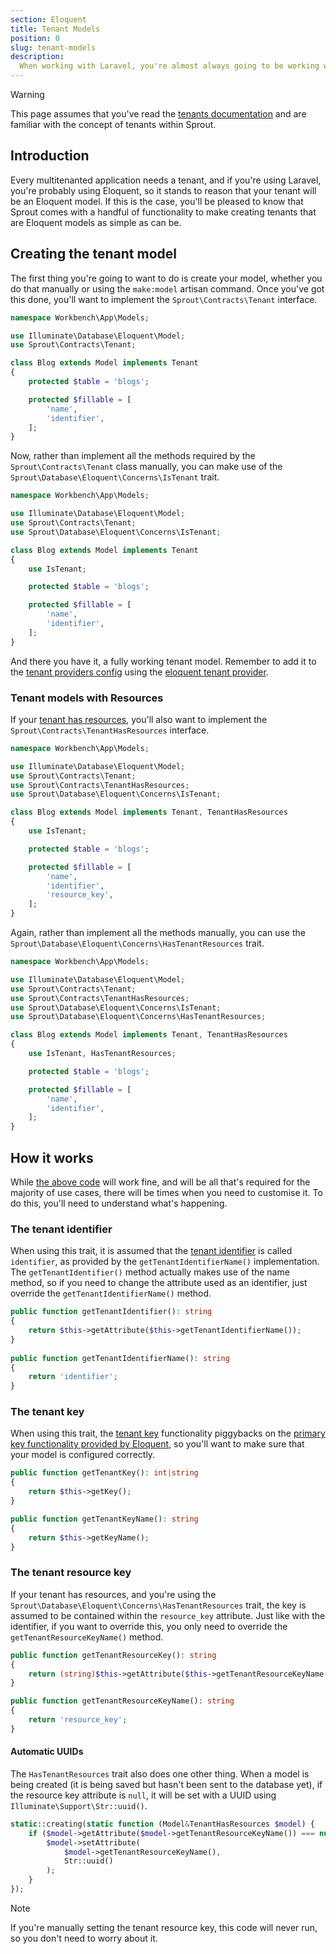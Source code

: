 ```yaml
---
section: Eloquent
title: Tenant Models
position: 0
slug: tenant-models
description:
  When working with Laravel, you're almost always going to be working with Eloquent, and tenants are no different.
---
```


> [!WARNING]
> This page assumes that you've read the [tenants documentation](tenants)
> and are familiar with the concept of tenants within Sprout.

## Introduction

Every multitenanted application needs a tenant,
and if you're using Laravel, you're probably using Eloquent,
so it stands to reason that your tenant will be an Eloquent model.
If this is the case,
you'll be pleased to know that Sprout comes with a handful of functionality to make creating tenants that are Eloquent
models as simple as can be.

## Creating the tenant model

The first thing you're going to want to do is create your model,
whether you do that manually or using the `make:model` artisan command.
Once you've got this done, you'll want to implement the `Sprout\Contracts\Tenant` interface.

```php
namespace Workbench\App\Models;

use Illuminate\Database\Eloquent\Model;
use Sprout\Contracts\Tenant;

class Blog extends Model implements Tenant
{
    protected $table = 'blogs';

    protected $fillable = [
        'name',
        'identifier',
    ];
}
```

Now, rather than implement all the methods required by the `Sprout\Contracts\Tenant` class manually,
you can make use of the `Sprout\Database\Eloquent\Concerns\IsTenant` trait.

```php
namespace Workbench\App\Models;

use Illuminate\Database\Eloquent\Model;
use Sprout\Contracts\Tenant;
use Sprout\Database\Eloquent\Concerns\IsTenant;

class Blog extends Model implements Tenant
{
    use IsTenant;

    protected $table = 'blogs';

    protected $fillable = [
        'name',
        'identifier',
    ];
}
```

And there you have it, a fully working tenant model.
Remember
to add it to the [tenant providers config](configuration#tenant-providers)
using the [eloquent tenant provider](eloquent-tenant-providers).

### Tenant models with Resources

If your [tenant has resources](tenants#tenants-with-resources),
you'll also want to implement the `Sprout\Contracts\TenantHasResources` interface.

```php
namespace Workbench\App\Models;

use Illuminate\Database\Eloquent\Model;
use Sprout\Contracts\Tenant;
use Sprout\Contracts\TenantHasResources;
use Sprout\Database\Eloquent\Concerns\IsTenant;

class Blog extends Model implements Tenant, TenantHasResources
{
    use IsTenant;

    protected $table = 'blogs';

    protected $fillable = [
        'name',
        'identifier',
        'resource_key',
    ];
}
```

Again, rather than implement all the methods manually,
you can use the `Sprout\Database\Eloquent\Concerns\HasTenantResources` trait.

```php
namespace Workbench\App\Models;

use Illuminate\Database\Eloquent\Model;
use Sprout\Contracts\Tenant;
use Sprout\Contracts\TenantHasResources;
use Sprout\Database\Eloquent\Concerns\IsTenant;
use Sprout\Database\Eloquent\Concerns\HasTenantResources;

class Blog extends Model implements Tenant, TenantHasResources
{
    use IsTenant, HasTenantResources;

    protected $table = 'blogs';

    protected $fillable = [
        'name',
        'identifier',
    ];
}
```

## How it works

While [the above code](#creating-the-tenant-model) will work fine,
and will be all that's required for the majority of use cases,
there will be times when you need to customise it.
To do this, you'll need to understand what's happening.

### The tenant identifier

When using this trait,
it is assumed that the [tenant identifier](tenants#tenant-identifiers) is called `identifier`,
as provided by the `getTenantIdentifierName()` implementation.
The `getTenantIdentifier()` method actually makes use of the name method,
so if you need to change the attribute used as an identifier, just override the `getTenantIdentifierName()` method.

```php
public function getTenantIdentifier(): string
{
    return $this->getAttribute($this->getTenantIdentifierName());
}
    
public function getTenantIdentifierName(): string
{
    return 'identifier';
}
```

### The tenant key

When using this trait,
the [tenant key](tenants#tenant-keys) functionality piggybacks on
the [primary key functionality provided by Eloquent](https://laravel.com/docs/11.x/eloquent#primary-keys),
so you'll want to make sure that your model is configured correctly.

```php
public function getTenantKey(): int|string
{
    return $this->getKey();
}

public function getTenantKeyName(): string
{
    return $this->getKeyName();
}
```

### The tenant resource key

If your tenant has resources,
and you're using the `Sprout\Database\Eloquent\Concerns\HasTenantResources` trait,
the key is assumed to be contained within the `resource_key` attribute.
Just like with the identifier, if you want to override this,
you only need to override the `getTenantResourceKeyName()` method.

```php
public function getTenantResourceKey(): string
{
    return (string)$this->getAttribute($this->getTenantResourceKeyName());
}

public function getTenantResourceKeyName(): string
{
    return 'resource_key';
}
```

#### Automatic UUIDs

The `HasTenantResources` trait also does one other thing.
When a model is being created (it is being saved but hasn't been sent to the database yet),
if the resource key attribute is `null`, it will be set with a UUID using `Illuminate\Support\Str::uuid()`.

```php
static::creating(static function (Model&TenantHasResources $model) {
    if ($model->getAttribute($model->getTenantResourceKeyName()) === null) {
        $model->setAttribute(
            $model->getTenantResourceKeyName(),
            Str::uuid()
        );
    }
});
```

> [!NOTE]
> If you're manually setting the tenant resource key, this code will never run, so you don't need to worry about it.
